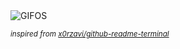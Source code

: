 <div align="justify">
<picture>
    <source media="(prefers-color-scheme: dark)" srcset="https://i.ibb.co/gzZynF9/output-gif.gif">
    <source media="(prefers-color-scheme: light)" srcset="https://i.ibb.co/gzZynF9/output-gif.gif">
    <img alt="GIFOS" src="https://i.ibb.co/gzZynF9/output-gif.gif">
</picture>

<sub><i>inspired from [x0rzavi/github-readme-terminal](https://github.com/x0rzavi/github-readme-terminal)</i></sub>

</div>

<!-- Image deletion URL: https://ibb.co/LndSGhR/cecf75de6ea032397ccbe65202d9fd85 -->